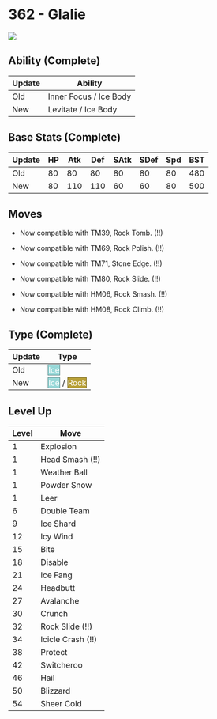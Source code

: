 # 362 - Glalie
![][362]

## Ability (Complete)

Update | Ability
---    | ---
Old    | Inner Focus / Ice Body
New    | Levitate / Ice Body

## Base Stats (Complete)

Update | HP | Atk | Def | SAtk | SDef | Spd | BST
---    | ---| --- | --- | ---  | ---  | --- | ---
Old    | 80 |  80 |  80 |  80  |  80  |  80  |  480
New    | 80 |  110 |  110 |  60  |  60  |  80  |  500

## Moves

 - Now compatible with TM39, Rock Tomb. (!!)

 - Now compatible with TM69, Rock Polish. (!!)

 - Now compatible with TM71, Stone Edge. (!!)

 - Now compatible with TM80, Rock Slide. (!!)

 - Now compatible with HM06, Rock Smash. (!!)

 - Now compatible with HM08, Rock Climb. (!!)

## Type (Complete)

Update | Type
---    | ---
Old    | <span style="color:white; background:#98D8D8; border: 1px solid #638D8D">Ice</span>
New    | <span style="color:white; background:#98D8D8; border: 1px solid #638D8D">Ice</span> / <span style="color:white; background:#B8A038; border: 1px solid #786824">Rock</span>

## Level Up

Level | Move
---   | ---
  1   | Explosion
  1   | Head Smash (!!)
  1   | Weather Ball
  1   | Powder Snow
  1   | Leer
  6   | Double Team
  9   | Ice Shard
 12   | Icy Wind
 15   | Bite
 18   | Disable
 21   | Ice Fang
 24   | Headbutt
 27   | Avalanche
 30   | Crunch
 32   | Rock Slide (!!)
 34   | Icicle Crash (!!)
 38   | Protect
 42   | Switcheroo
 46   | Hail
 50   | Blizzard
 54   | Sheer Cold



[362]: /img/pokemon/362.png
